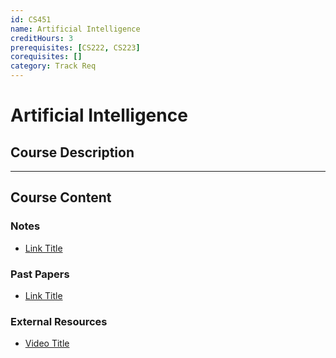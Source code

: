 ```yaml
---
id: CS451
name: Artificial Intelligence
creditHours: 3
prerequisites: [CS222, CS223]
corequisites: []
category: Track Req
---
```


# Artificial Intelligence

## Course Description
<Description>

---

## Course Content

### Notes
- [Link Title](https://link.com)

### Past Papers
- [Link Title](https://link.com)

### External Resources
- [Video Title](https://link.com)
